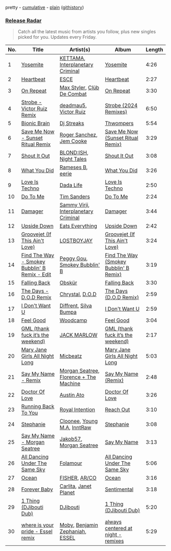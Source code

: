 pretty - [cumulative](/playlists/cumulative/Release%20Radar.md) - [plain](/playlists/plain/37i9dQZEVXbsudmxBFKW7G) ([githistory](https://github.githistory.xyz/vitokorn/spotify-playlist-archive/blob/master/playlists/plain/37i9dQZEVXbsudmxBFKW7G))
### [Release Radar](https://open.spotify.com/playlist/37i9dQZEVXbsudmxBFKW7G)

> Catch all the latest music from artists you follow, plus new singles picked for you. Updates every Friday.

| No. | Title | Artist(s) | Album | Length |
|---|---|---|---|---|
| 1 | [Yosemite](https://open.spotify.com/track/2I7Ph7hRkjOMgy9WCsE4F3) | [KETTAMA](https://open.spotify.com/artist/3an9rnsXKPCAMlZgH4A0n4), [Interplanetary Criminal](https://open.spotify.com/artist/6uJ51uV5rYzu1MJkC4CceI) | [Yosemite](https://open.spotify.com/album/5fDFirEEe5owUhblkIy23d) | 4:26 |
| 2 | [Heartbeat](https://open.spotify.com/track/0Dq497oyYBKMb2lZrtgJco) | [ESCE](https://open.spotify.com/artist/3xVvJGFXPlg9vcRkNB6BGk) | [Heartbeat](https://open.spotify.com/album/2OSqmmGA80u88gB10EElPo) | 2:27 |
| 3 | [On Repeat](https://open.spotify.com/track/1XGKqeShkPsvuUrhNnMyPM) | [Max Styler](https://open.spotify.com/artist/3NKKngINK1tP6BFy0WOyWk), [Clüb De Combat](https://open.spotify.com/artist/0mY4R6feaMEIn9AEO2lMZw) | [On Repeat](https://open.spotify.com/album/6uAOimzv7qtVtW3Rlh9AdX) | 3:30 |
| 4 | [Strobe - Victor Ruiz Remix](https://open.spotify.com/track/7imzYANu2fpLPkaM92PO2E) | [deadmau5](https://open.spotify.com/artist/2CIMQHirSU0MQqyYHq0eOx), [Victor Ruiz](https://open.spotify.com/artist/0xgdNNa5mIbnJKp8AG8S4z) | [Strobe (2024 Remixes)](https://open.spotify.com/album/7ynt5ILHydfzqMTBhEZqBf) | 6:50 |
| 5 | [Bionic Brain](https://open.spotify.com/track/1WSR5NQTwcI38YST4SGPzo) | [Dj Streaks](https://open.spotify.com/artist/67YkGjtw8rmC6Ck0GmoxFA) | [Thwompers](https://open.spotify.com/album/60dOb2opTHReRPUOEDXzJ4) | 5:54 |
| 6 | [Save Me Now - Sunset Ritual Remix](https://open.spotify.com/track/1VN5GFzYfFkFGaKIJvei8v) | [Roger Sanchez](https://open.spotify.com/artist/1HT9k1ZSUL9IczSstOAgWJ), [Jem Cooke](https://open.spotify.com/artist/0AkL5tzM3UsDlWak9E0OwH) | [Save Me Now (Sunset Ritual Remix)](https://open.spotify.com/album/45ybtyieXJAnaGg7RgUDWi) | 3:29 |
| 7 | [Shout It Out](https://open.spotify.com/track/1rb2J5X3ncQy0fMixDgWCm) | [BLOND:ISH](https://open.spotify.com/artist/6zsJjoCtL1WByG0VsuFWzR), [Night Tales](https://open.spotify.com/artist/7lCWd42OYd5Rn7UbozbA6R) | [Shout It Out](https://open.spotify.com/album/6eWeacm1Oij2HwG8wHd3ms) | 3:08 |
| 8 | [What You Did](https://open.spotify.com/track/5XEONEp0zR8hUQitG66IxA) | [Rameses B](https://open.spotify.com/artist/06EfEcjc0vdvI6VNL0soIO), [eerie](https://open.spotify.com/artist/34Ms8SDF1EGvcSULOKjgaV) | [What You Did](https://open.spotify.com/album/16hPDvuC9mngcirBytn3YG) | 3:26 |
| 9 | [Love Is Techno](https://open.spotify.com/track/38xnVHMziybDuOzd0D8Bxy) | [Dada Life](https://open.spotify.com/artist/00sAT5YX8W3xNd1EuqyHw9) | [Love Is Techno](https://open.spotify.com/album/4TXUVwVkUhBxvCOYb2QRKl) | 2:50 |
| 10 | [Do To Me](https://open.spotify.com/track/7aWKXRxZhiDK7D2gEkKWJD) | [Tim Sanders](https://open.spotify.com/artist/1E3ho9kLdNdFz1L1JISV82) | [Do To Me](https://open.spotify.com/album/19hZHBhaLfynrFPFE1AOYL) | 2:24 |
| 11 | [Damager](https://open.spotify.com/track/7lNxQksP0anFNGEq8zsjMS) | [Sammy Virji](https://open.spotify.com/artist/1GuqTQbuixFHD6eBkFwVcb), [Interplanetary Criminal](https://open.spotify.com/artist/6uJ51uV5rYzu1MJkC4CceI) | [Damager](https://open.spotify.com/album/2BtrCfwSWpUByzO4leFHJB) | 3:44 |
| 12 | [Upside Down](https://open.spotify.com/track/0c4Nc8b09Ry23plhCf387W) | [Eats Everything](https://open.spotify.com/artist/4W991QdgKWX4TO864ypInA) | [Upside Down](https://open.spotify.com/album/3GE1ciHI7qSIoY8HQ2jePH) | 2:42 |
| 13 | [Groovejet (If This Ain't Love)](https://open.spotify.com/track/6LB6i2iCywifKHg0w5PJ1Q) | [LOSTBOYJAY](https://open.spotify.com/artist/1k0BkkbwTGZGBqrNWwuucL) | [Groovejet (If This Ain't Love)](https://open.spotify.com/album/271PMAzZstjYBAyypPMrPi) | 3:24 |
| 14 | [Find The Way - Smokey Bubblin' B Remix - Edit](https://open.spotify.com/track/2ZPtUFGyi6SrPCSSnXwenD) | [Peggy Gou](https://open.spotify.com/artist/2mLA48B366zkELXYx7hcDN), [Smokey Bubblin' B](https://open.spotify.com/artist/1iXq8vdKgJp43m1vhiAmUM) | [Find The Way (Smokey Bubblin' B Remix)](https://open.spotify.com/album/0VGwTefFVC2h5X9UBQ3qm8) | 3:19 |
| 15 | [Falling Back](https://open.spotify.com/track/6Vd1DMK1agDDFoAJyvSSaI) | [Obskür](https://open.spotify.com/artist/29MTNlaVntQaQiDyj8KGwx) | [Falling Back](https://open.spotify.com/album/1PNLHxshVVuPtCQgY7tWGo) | 3:30 |
| 16 | [The Days - D.O.D Remix](https://open.spotify.com/track/23VwsDnz3bvQYiwOTGfC1L) | [Chrystal](https://open.spotify.com/artist/5bQ3wFgekuIMIcWJuxkqLK), [D.O.D](https://open.spotify.com/artist/0Cs47vvRsPgEfliBU9KDiB) | [The Days (D.O.D Remix)](https://open.spotify.com/album/2dH7BWztKQOznx7LT4l65I) | 2:59 |
| 17 | [I Don't Want U](https://open.spotify.com/track/0riaqupdgVCf58PyhOoh26) | [Diffrent](https://open.spotify.com/artist/7mycnkT3eOskxxGbN9skkV), [Silva Bumpa](https://open.spotify.com/artist/2dPLkqesvPXpIlP65JoLrf) | [I Don't Want U](https://open.spotify.com/album/1APiHnDcdonUwy6mtfUpeO) | 2:59 |
| 18 | [Feel Good](https://open.spotify.com/track/7bcIg56ekbCMyYKQGyB9Mh) | [Woodcamp](https://open.spotify.com/artist/4X4OIDYqg755pwdswXUXb3) | [Feel Good](https://open.spotify.com/album/19kBzWKFMIYIC2rQGeDdz9) | 3:04 |
| 19 | [GML (thank fuck it’s the weekend)](https://open.spotify.com/track/1ylAagblXaekleEan37UQR) | [JACK MARLOW](https://open.spotify.com/artist/5qIDbjJ9VyV3eogXzEA6H3) | [GML (thank fuck it’s the weekend)](https://open.spotify.com/album/4APevZB8PfwjBUGKNbda0V) | 2:17 |
| 20 | [Mary Jane Girls All Night Long](https://open.spotify.com/track/5jSJcalWduTa1BqdxuK3W1) | [Micbeatz](https://open.spotify.com/artist/72ybgU1eIksM4jRtQOZsx4) | [Mary Jane Girls All Night Long](https://open.spotify.com/album/4fA5oJXqGavYPhwQb7wuA1) | 5:03 |
| 21 | [Say My Name - Remix](https://open.spotify.com/track/6GOOcBV0wLoHrH5D9AWA32) | [Morgan Seatree](https://open.spotify.com/artist/0GInfEJXl2kGPhSsVqEqXh), [Florence + The Machine](https://open.spotify.com/artist/1moxjboGR7GNWYIMWsRjgG) | [Say My Name (Remix)](https://open.spotify.com/album/5zs9KJ2YsEjRzafvTdYTsk) | 2:48 |
| 22 | [Doctor Of Love](https://open.spotify.com/track/5OwLg5uzdyWADI4eY2s41S) | [Austin Ato](https://open.spotify.com/artist/6sCrZwNbMhp1iahiiFQY66) | [Doctor Of Love](https://open.spotify.com/album/5LhsUHiVNHZ7bTJAYh2wLh) | 3:26 |
| 23 | [Running Back To You](https://open.spotify.com/track/4ZPPFxNoZ4xoD4bhrwJLIJ) | [Royal Intention](https://open.spotify.com/artist/72yWzDmSEaSArHnLcRY6SS) | [Reach Out](https://open.spotify.com/album/1d2I7vTP6OO5OsMfnrojhL) | 3:10 |
| 24 | [Stephanie](https://open.spotify.com/track/3sh2q76qsc7yLkQNmHKfQf) | [Cloonee](https://open.spotify.com/artist/7MdlXmq2HViAJWo9cf30sR), [Young M.A](https://open.spotify.com/artist/7LvoDJUNGnOrPdGRzVtOJ9), [InntRaw](https://open.spotify.com/artist/0j6Tcp4NiZqsS3OEl4ppLw) | [Stephanie](https://open.spotify.com/album/1Q8iOXsn2SJGFSxUyMHjmk) | 3:08 |
| 25 | [Say My Name - Morgan Seatree](https://open.spotify.com/track/1ogl676E4EjHV2ZwRLfrqd) | [Jakob57](https://open.spotify.com/artist/0F0rBmZEvWsCtkgN5M4KMN), [Morgan Seatree](https://open.spotify.com/artist/0GInfEJXl2kGPhSsVqEqXh) | [Say My Name](https://open.spotify.com/album/0aJjhQJU4DI6gWI5KjirQ3) | 3:13 |
| 26 | [All Dancing Under The Same Sky](https://open.spotify.com/track/34nU6alDYCoJUQCPEgzrNl) | [Folamour](https://open.spotify.com/artist/6pJY5At9SiMpAOBrw9YosS) | [All Dancing Under The Same Sky](https://open.spotify.com/album/7neGZmdsrMN8lCICKR7LuR) | 5:06 |
| 27 | [Ocean](https://open.spotify.com/track/5Dvlbh5yIVJw57MM9DejLK) | [FISHER](https://open.spotify.com/artist/1VJ0briNOlXRtJUAzoUJdt), [AR/CO](https://open.spotify.com/artist/7mGI9Sd66FqHjIkwzkgbG7) | [Ocean](https://open.spotify.com/album/4sgos7QFhwHntildfLL23a) | 3:16 |
| 28 | [Forever Baby](https://open.spotify.com/track/07A5bghc5rp1kXuAYwl7Eo) | [Carlita](https://open.spotify.com/artist/1GVbOnrND8b3eh2JZ4opw8), [Janet Planet](https://open.spotify.com/artist/6WaeCF7BKSHfUuOj4ggRoq) | [Sentimental](https://open.spotify.com/album/15JwpSbmrg94260qjQQYse) | 3:18 |
| 29 | [1 Thing (DJibouti Dub)](https://open.spotify.com/track/0iwEad4T5N0dQVoPcR3ADH) | [DJibouti](https://open.spotify.com/artist/2PyUWRpP3uy6MrZB1rPxQw) | [1 Thing (DJibouti Dub)](https://open.spotify.com/album/1QubZs56qbXL6Tce8ysA24) | 5:20 |
| 30 | [where is your pride - Essel remix](https://open.spotify.com/track/0eorh39aosICSvw4ueSXMw) | [Moby](https://open.spotify.com/artist/3OsRAKCvk37zwYcnzRf5XF), [Benjamin Zephaniah](https://open.spotify.com/artist/43Y2qDsaehzl7U9s2RtFX6), [ESSEL](https://open.spotify.com/artist/2ucdZN7GyBGxIKHIzksnXc) | [always centered at night - remixes](https://open.spotify.com/album/1aoPo287iL5XUmPzjidHIv) | 5:29 |